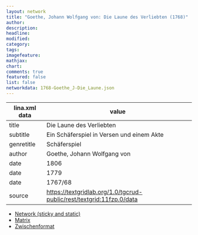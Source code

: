 ```yaml
---
layout: network
title: "Goethe, Johann Wolfgang von: Die Laune des Verliebten (1768)"
author:
description:
headline:
modified:
category:
tags:
imagefeature: 
mathjax: 
chart: 
comments: true
featured: false
list: false
networkdata: 1768-Goethe_J-Die_Laune.json
---
```

lina.xml data  | value
------------- | -------------
title|Die Laune des Verliebten
subtitle|Ein Schäferspiel in Versen und einem Akte
genretitle|Schäferspiel
author|Goethe, Johann Wolfgang von
date|1806
date|1779
date|1767/68
source|https://textgridlab.org/1.0/tgcrud-public/rest/textgrid:11fzp.0/data


* [Network (sticky and static)](/network224)
* [Matrix](/matrix224)
* [Zwischenformat](/lina224 )
